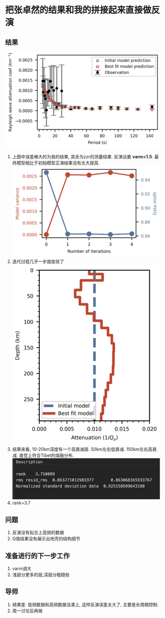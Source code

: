 # 把张卓然的结果和我的拼接起来直接做反演

## 结果
![数据拟合](./Pic/250214-1.png)

1. 上图中误差棒大的为我的结果, 其余为zzr的测量结果. 反演设置 **varm=1.5**. 最终模型相比于初始模型正演结果没有太大提高.
![数据拟合](./Pic/250214-2.png)
2. 迭代过程几乎一步就收敛了
![数据拟合](./Pic/250214-3.png)
3. 结果来看, 10-20km深度有一个高衰减层. 50km左右低衰减. 150km左右高衰减. 直觉上符合Tibet的熔融分布.
![数据拟合](./Pic/250214-4.png)
4. rank=3.7

## 问题
1. 反演没有拟合上高频的数据
2. Q值结果没有展示出地壳的结构细节

## 准备进行的下一步工作
1. varm调大
2. 浅层分更多的层,深层分粗糙些 

## 导师
1. 结果差. 低频数据和高频数据没凑上, 这样反演误差太大了, 主要是长周期控制.
2. 周一讨论后再做